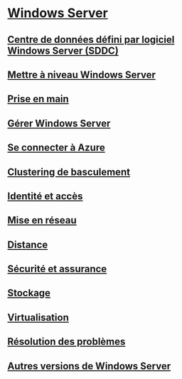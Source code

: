 # [Windows Server](windows-server.md)
## [Centre de données défini par logiciel Windows Server (SDDC)](sddc.md)
## [Mettre à niveau Windows Server](upgrade/upgrade-overview.md)
## [Prise en main](get-started/Server-Basics.md)
## [Gérer Windows Server](administration/manage-windows-server.md)
## [Se connecter à Azure](azure-hybrid-services/index.md)
## [Clustering de basculement](failover-clustering/failover-clustering-overview.md)
## [Identité et accès](identity/Identity-and-Access.md)
## [Mise en réseau](networking/Networking.md)
## [Distance](remote/index.md)
## [Sécurité et assurance](security/security-and-assurance.md)
## [Stockage](storage/storage.md)
## [Virtualisation](virtualization/virtualization.md)
## [Résolution des problèmes](troubleshoot/windows-server-troubleshooting.md)
## [Autres versions de Windows Server](windows-server-versions.md)
